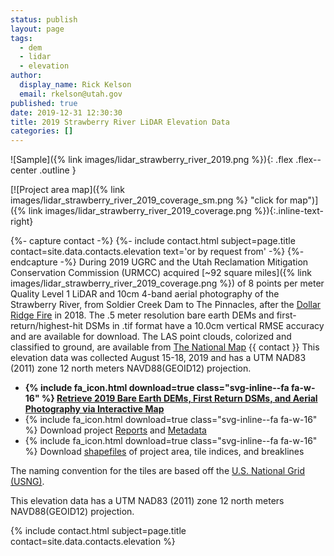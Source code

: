 ```yaml
---
status: publish
layout: page
tags:
  - dem
  - lidar
  - elevation
author:
  display_name: Rick Kelson
  email: rkelson@utah.gov
published: true
date: 2019-12-31 12:30:30
title: 2019 Strawberry River LiDAR Elevation Data
categories: []
---
```


![Sample]({% link images/lidar_strawberry_river_2019.png %}){: .flex .flex--center .outline }

[![Project area map]({% link images/lidar_strawberry_river_2019_coverage_sm.png %} "click for map")]({% link images/lidar_strawberry_river_2019_coverage.png %}){:.inline-text-right}

{%- capture contact -%}
{%- include contact.html subject=page.title contact=site.data.contacts.elevation text='or by request from' -%}
{%- endcapture -%}
During 2019 UGRC and the Utah Reclamation Mitigation Conservation Commission (URMCC) acquired [~92 square miles]({% link images/lidar_strawberry_river_2019_coverage.png %}) of 8 points per meter Quality Level 1 LiDAR and 10cm 4-band aerial photography of the Strawberry River, from Soldier Creek Dam to The Pinnacles, after the [Dollar Ridge Fire](https://inciweb.nwcg.gov/incident/5881/) in 2018. The .5 meter resolution bare earth DEMs and first-return/highest-hit DSMs in .tif format have a 10.0cm vertical RMSE accuracy and are available for download. The LAS point clouds, colorized and classified to ground, are available from [The National Map](https://apps.nationalmap.gov/downloader) {{ contact }} This elevation data was collected August 15-18, 2019 and has a UTM NAD83 (2011) zone 12 north meters NAVD88(GEOID12) projection.

<ul class="dotless">
  <li>
    <strong>
      {% include fa_icon.html download=true class="svg-inline--fa fa-w-16" %} <a href="https://raster.utah.gov/?catGroup=.5%20Meter%20%7B2019%20Strawberry%20River%20LiDAR%7D,HRO%202019%20(10cm)&title=2019%20Strawberry%20River%20Lidar%20DEMs%20and%20Aerial%20Photography" target="_blank">Retrieve 2019 Bare Earth DEMs, First Return DSMs, and Aerial Photography via Interactive Map</a>
    </strong>
  </li>
  <li>
    {% include fa_icon.html download=true class="svg-inline--fa fa-w-16" %} Download project <a href="https://storage.googleapis.com/state-of-utah-sgid-downloads/lidar/strawberry-river-2019/StrawberryRiver_2019_Reports.zip" target="_blank">Reports</a> and <a href="https://storage.googleapis.com/state-of-utah-sgid-downloads/lidar/strawberry-river-2019/StrawberryRiver_2019_Metadata.zip" target="_blank">Metadata</a>
  </li>
  <li>
    {% include fa_icon.html download=true class="svg-inline--fa fa-w-16" %} Download <a href="https://storage.googleapis.com/state-of-utah-sgid-downloads/lidar/strawberry-river-2019/StrawberryRiver_2019_shps.zip" target="_blank">shapefiles</a> of project area, tile indices, and breaklines
  </li>
</ul>

The naming convention for the tiles are based off the [U.S. National Grid (USNG)](https://www.fgdc.gov/usng/how-to-read-usng/index_html).

This elevation data has a UTM NAD83 (2011) zone 12 north meters NAVD88(GEOID12) projection.

{% include contact.html subject=page.title contact=site.data.contacts.elevation %}
